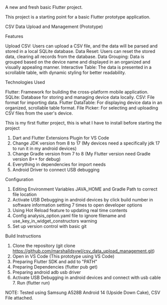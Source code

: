 A new and fresh basic Flutter project.

This project is a starting point for a basic Flutter prototype application.

CSV Data Upload and Management (Prototype)

Features

Upload CSV: Users can upload a CSV file, and the data will be parsed and stored in a local SQLite database.
Data Reset: Users can reset the stored data, clearing all records from the database.
Data Grouping: Data is grouped based on the device name and displayed in an organized and visually appealing manner.
Interactive Table: The data is presented in a scrollable table, with dynamic styling for better readability.

Technologies Used

Flutter: Framework for building the cross-platform mobile application.
SQLite: Database for storing and managing device data locally.
CSV: File format for importing data.
Flutter DataTable: For displaying device data in an organized, scrollable table format.
File Picker: For selecting and uploading CSV files from the user's device.

This is my first flutter project, this is what I have to install before starting the project 
1. Dart and Flutter Extensions Plugin for VS Code 
2. Change JDK version from 8 to 17 (My devices need a specifically jdk 17 to run it in my android devices) 
3. Change Gradle version from 7 to 8 (My Flutter version need Gradle version 8++ for debug) 
4. Everything in dependencies for import needs 
5. Android Driver to connect USB debugging 

Configuration 
1. Editing Environment Variables JAVA_HOME and Gradle Path to correct file location 
2. Activate USB Debugging in android devices by click build number in software information setting 7 times to open developer options 
3. Using Hot Reload feature to updating real time contents 
4. Config analysis_option.yaml file to ignore filename and use_key_in_widget_constructors warning 
5. Set up version control with basic git 

Build Instructions 
1. Clone the repository (git clone https://github.com/marshalldsywl/csv_data_upload_management.git) 
2. Open in VS Code (This prototype using VS Code) 
3. Preparing Flutter SDK and add to "PATH" 
4. Preparing Dependencies (flutter pub get) 
5. Preparing android adb usb driver 
6. Activate USB Debugging in android devices and connect with usb cable 7. Run (flutter run) 

NOTE: Tested using Samsung A528B Android 14 (Upside Down Cake), CSV File attached.
